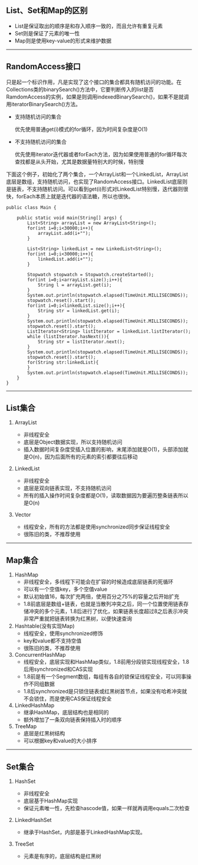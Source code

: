 ## List、Set和Map的区别
- List是保证取出的顺序是和存入顺序一致的，而且允许有重复元素
- Set则是保证了元素的唯一性
- Map则是使用key-value的形式来维护数据

---

## RandomAccess接口
只是起一个标识作用，凡是实现了这个接口的集合都具有随机访问的功能。在Collections类的binarySearch()方法中，它要判断传入的list是否RamdomAccess的实例，如果是则调用indexedBinarySearch()，如果不是就调用iteratorBinarySearch()方法。
- 支持随机访问的集合

  优先使用普通get(i)模式的for循环，因为时间复杂度是O(1)
- 不支持随机访问的集合

  优先使用iterator迭代器或者forEach方法，因为如果使用普通的for循环每次查找都是从头开始，尤其是数据量特别大的时候，特别慢

下面这个例子，初始化了两个集合，一个ArrayList和一个LinkedList，ArrayList底层是数组，支持随机访问，也实现了RandomAccess接口。LinkedList底层则是链表，不支持随机访问。可以看到get(i)形式对LinkedList特别慢，迭代器则很快，forEach本质上就是迭代器的语法糖，所以也很快。
```
public class Main {

    public static void main(String[] args) {
        List<String> arrayList = new ArrayList<String>();
        for(int i=0;i<30000;i++){
            arrayList.add(i+"");
        }

        List<String> linkedList = new LinkedList<String>();
        for(int i=0;i<30000;i++){
            linkedList.add(i+"");
        }

        Stopwatch stopwatch = Stopwatch.createStarted();
        for(int i=0;i<arrayList.size();i++){
            String l = arrayList.get(i);
        }
        System.out.println(stopwatch.elapsed(TimeUnit.MILLISECONDS));
        stopwatch.reset().start();
        for(int i=0;i<linkedList.size();i++){
            String str = linkedList.get(i);
        }
        System.out.println(stopwatch.elapsed(TimeUnit.MILLISECONDS));
        stopwatch.reset().start();
        ListIterator<String> listIterator = linkedList.listIterator();
        while (listIterator.hasNext()){
            String str = listIterator.next();
        }
        System.out.println(stopwatch.elapsed(TimeUnit.MILLISECONDS));
        stopwatch.reset().start();
        for(String str:linkedList){
        }
        System.out.println(stopwatch.elapsed(TimeUnit.MILLISECONDS));
    }
}
```

---

## List集合
1. ArrayList
   - 非线程安全
   - 底层是Object数据实现，所以支持随机访问
   - 插入数据时间复杂度受插入位置的影响，末尾添加就是O(1)，头部添加就是O(n)，因为后面所有的元素的索引都要往后移动
2. LinkedList
   - 非线程安全
   - 底层是双向链表实现，不支持随机访问
   - 所有的插入操作时间复杂度都是O(1)，读取数据因为要遍历整条链表所以是O(n)

3. Vector
   - 线程安全，所有的方法都是使用synchronized同步保证线程安全
   - 很陈旧的类，不推荐使用

--- 

## Map集合
1. HashMap
   - 非线程安全，多线程下可能会在扩容的时候造成底层链表的死循环
   - 可以有一个空值key，多个空值value
   - 默认初始值16，每次扩充两倍，使用百分之75%的容量之后开始扩充
   - 1.8前底层是数组+链表，也就是当散列冲突之后，同一个位置使用链表存储冲突的多个元素，1.8后进行了优化，如果链表长度超过8之后表示冲突非常严重就把链表转换为红黑树，以便快速查询
2. Hashtable(没有实现Map)
   - 线程安全，使用synchronized修饰
   - key和value都不支持空值
   - 很陈旧的类，不推荐使用
3. ConcurrentHashMap
   - 线程安全，底层实现和HashMap类似，1.8前用分段锁实现线程安全，1.8后用synchronized和CAS实现
   - 1.8前是有一个Segment数组，每组有各自的锁保证线程安全，可以同事操作不同组数据
   - 1.8后synchronized是只锁住链表或红黑树首节点，如果没有哈希冲突就不会锁住，而是使用CAS保证线程安全
4. LinkedHashMap
   - 继承HashMap，底层结构也是相同的
   - 额外增加了一条双向链表保持插入时的顺序
5. TreeMap
   - 底层是红黑树结构
   - 可以根据key和value的大小排序

---

## Set集合
1. HashSet
   - 非线程安全
   - 底层基于HashMap实现
   - 保证元素唯一性，先检查hascode值，如果一样就再调用equals二次检查
2. LinkedHashSet
   - 继承于HashSet，内部是基于LinkedHashMap实现。

3. TreeSet
   - 元素是有序的，底层结构是红黑树

